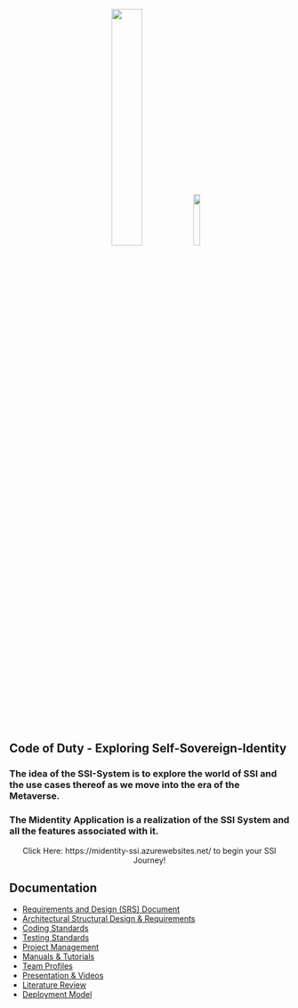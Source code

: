 <p align="center">
  <img width="33%" src="https://user-images.githubusercontent.com/100567494/185946387-11cdb7a8-7092-43c0-b417-9849a673a2d9.png">
  <img width="15.3%" src="https://user-images.githubusercontent.com/100567494/196953518-43cd2a7b-7132-4158-b139-0cddb15f0037.jpg">

</p>


## Code of Duty  - Exploring Self-Sovereign-Identity

### The idea of the SSI-System is to explore the world of SSI and the use cases thereof as we move into the era of the Metaverse.
### The Midentity Application is a realization of the SSI System and all the features associated with it. 
<p align="center"> 
Click Here: https://midentity-ssi.azurewebsites.net/ to begin your SSI Journey! 
</p>

## Documentation

* [Requirements and Design (SRS) Document](https://github.com/COS301-SE-2022/Exploring-Self-Sovereign-Identity/files/9847274/SRS.Document.-.Code.of.Duty.SSI.pdf)
* [Architectural Structural Design & Requirements](https://github.com/COS301-SE-2022/Exploring-Self-Sovereign-Identity/files/9847260/Architectural.Structural.Design.Requirements.-.Code.of.Duty.SSI.pdf)
* [Coding Standards](https://github.com/COS301-SE-2022/Exploring-Self-Sovereign-Identity/files/9847262/Coding.Standards.-.Code.of.Duty.SSI.pdf)
* [Testing Standards](https://github.com/COS301-SE-2022/Exploring-Self-Sovereign-Identity/files/9847247/Testing.Standards.-.Code.of.Duty.SSI.pdf)
* [Project Management](https://github.com/COS301-SE-2022/Exploring-Self-Sovereign-Identity/projects?type=classic)
* [Manuals & Tutorials](https://github.com/COS301-SE-2022/Exploring-Self-Sovereign-Identity/wiki/Manuals-&-Tutorials)
* [Team Profiles](https://github.com/COS301-SE-2022/Exploring-Self-Sovereign-Identity/wiki/Team-Profiles)
* [Presentation & Videos](https://github.com/COS301-SE-2022/Exploring-Self-Sovereign-Identity/wiki/Presentation-&-Videos)
* [Literature Review](https://github.com/COS301-SE-2022/Exploring-Self-Sovereign-Identity/files/9847266/Literature.Review.-.Code.of.Duty.Exploring.SSI.pdf)
* [Deployment Model](https://github.com/COS301-SE-2022/Exploring-Self-Sovereign-Identity/files/9847268/Deployment.Model.-.Code.of.Duty.SSI.pdf)







